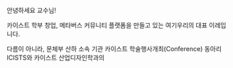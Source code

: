 안녕하세요 교수님!

카이스트 학부 창업, 메타버스 커뮤니티 플랫폼을 만들고 있는 여기우리의 대표 이레입니다. 

다름이 아니라, 문체부 산하 소속 기관 카이스트 학술행사개최(Conference) 동아리 ICISTS와 카이스트 산업디자인학과의 